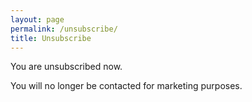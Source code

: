 ```yaml
---
layout: page
permalink: /unsubscribe/
title: Unsubscribe
---
```


You are unsubscribed now.

You will no longer be contacted for marketing purposes.
